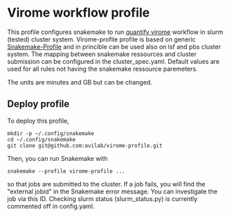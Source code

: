 # Virome workflow profile
This profile configures snakemake to run [quantify virome](https://github.com/avilab/quantify-virome) workflow in slurm (tested) cluster system. 
Virome-profile profile is based on generic [Snakemake-Profile](https://github.com/Snakemake-Profiles/generic) and in princible can be used also on lsf and pbs cluster system. 
The mapping between snakemake ressources and cluster submission can be configured in the cluster_spec.yaml. 
Default values are used for all rules not having the snakemake ressource paremeters.

The units are minutes and GB but can be changed.

## Deploy profile
To deploy this profile,

```
mkdir -p ~/.config/snakemake
cd ~/.config/snakemake
git clone git@github.com:avilab/virome-profile.git
```

Then, you can run Snakemake with

```
snakemake --profile virome-profile ...
```

so that jobs are submitted to the cluster. If a job fails, you will find the "external jobid" in the Snakemake error message. 
You can investigate the job via this ID. 
Checking slurm status (slurm_status.py) is currently commented off in config.yaml.

